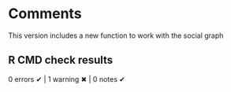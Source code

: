 # Comments

This version includes a new function to work with the social graph

## R CMD check results

0 errors ✔ | 1 warning ✖ | 0 notes ✔




